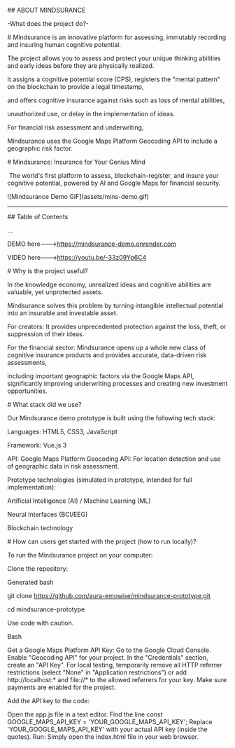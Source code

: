 \## ABOUT MINDSURANCE

-What does the project do?-





\# Mindsurance is an innovative platform for assessing, immutably recording and insuring human cognitive potential.


The project allows you to assess and protect your unique thinking abilities and early ideas before they are physically realized.


It assigns a cognitive potential score (CPS), registers the "mental pattern" on the blockchain to provide a legal timestamp,


and offers cognitive insurance against risks such as loss of mental abilities,


unauthorized use, or delay in the implementation of ideas.



For financial risk assessment and underwriting,


Mindsurance uses the Google Maps Platform Geocoding API to include a geographic risk factor.





\# Mindsurance: Insurance for Your Genius Mind



&nbsp;The world's first platform to assess, blockchain-register, and insure your cognitive potential, powered by AI and Google Maps for financial security.



!\[Mindsurance Demo GIF](assets/mins-demo.gif)



---



\## Table of Contents

...



DEMO here--->https://mindsurance-demo.onrender.com


VIDEO here--->https://youtu.be/-33z09Yp6C4





\# Why is the project useful?



In the knowledge economy, unrealized ideas and cognitive abilities are valuable, yet unprotected assets.


Mindsurance solves this problem by turning intangible intellectual potential into an insurable and investable asset.



For creators: It provides unprecedented protection against the loss, theft, or suppression of their ideas.



For the financial sector: Mindsurance opens up a whole new class of cognitive insurance products and provides accurate, data-driven risk assessments,


including important geographic factors via the Google Maps API, significantly improving underwriting processes and creating new investment opportunities.





\# What stack did we use?



Our Mindsurance demo prototype is built using the following tech stack:

Languages: HTML5, CSS3, JavaScript


Framework: Vue.js 3


API:
Google Maps Platform Geocoding API: For location detection and use of geographic data in risk assessment.


Prototype technologies (simulated in prototype, intended for full implementation):


Artificial Intelligence (AI) / Machine Learning (ML)


Neural Interfaces (BCI/EEG)


Blockchain technology











\# How can users get started with the project (how to run locally)?



To run the Mindsurance project on your computer:


Clone the repository:


Generated bash


git clone https://github.com/aura-emowise/mindsurance-prototype.git


cd mindsurance-prototype


Use code with caution.


Bash


Get a Google Maps Platform API Key:
Go to the Google Cloud Console.
Enable "Geocoding API" for your project.
In the "Credentials" section, create an "API Key".
For local testing, temporarily remove all HTTP referrer restrictions (select "None" in "Application restrictions")
or add http://localhost:\* and file://\* to the allowed referrers for your key. Make sure payments are enabled for the project.


Add the API key to the code:

Open the app.js file in a text editor.
Find the line const GOOGLE\_MAPS\_API\_KEY = 'YOUR\_GOOGLE\_MAPS\_API\_KEY';
Replace 'YOUR\_GOOGLE\_MAPS\_API\_KEY' with your actual API key (inside the quotes).
Run:
Simply open the index.html file in your web browser.

